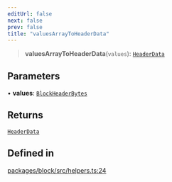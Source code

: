 ```yaml
---
editUrl: false
next: false
prev: false
title: "valuesArrayToHeaderData"
---
```


> **valuesArrayToHeaderData**(`values`): [`HeaderData`](/reference/tevm/block/interfaces/headerdata/)

## Parameters

• **values**: [`BlockHeaderBytes`](/reference/tevm/block/type-aliases/blockheaderbytes/)

## Returns

[`HeaderData`](/reference/tevm/block/interfaces/headerdata/)

## Defined in

[packages/block/src/helpers.ts:24](https://github.com/evmts/tevm-monorepo/blob/main/packages/block/src/helpers.ts#L24)
